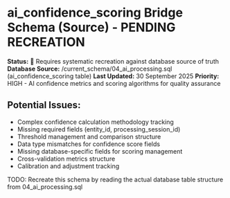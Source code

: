 # ai_confidence_scoring Bridge Schema (Source) - PENDING RECREATION

**Status:** 🚧 Requires systematic recreation against database source of truth
**Database Source:** /current_schema/04_ai_processing.sql (ai_confidence_scoring table)
**Last Updated:** 30 September 2025
**Priority:** HIGH - AI confidence metrics and scoring algorithms for quality assurance

## Potential Issues:
- Complex confidence calculation methodology tracking
- Missing required fields (entity_id, processing_session_id)
- Threshold management and comparison structure
- Data type mismatches for confidence score fields
- Missing database-specific fields for scoring management
- Cross-validation metrics structure
- Calibration and adjustment tracking

TODO: Recreate this schema by reading the actual database table structure from 04_ai_processing.sql